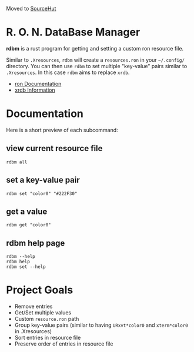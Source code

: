 Moved to [SourceHut](https://git.sr.ht/~diego-est/rdbm)

<!-- LTeX: language=en,es -->
# R. O. N. DataBase Manager

**rdbm** is a rust program for getting and setting a custom ron resource file.

Similar to `.Xresources`, `rdbm` will create a `resources.ron` in your `~/.config/` directory.
You can then use `rdbm` to set multiple "key-value" pairs similar to `.Xresources`.
In this case `rdbm` aims to replace `xrdb`.

- [ron Documentation](https://github.com/ron-rs/ron)
- [xrdb Information](https://wikipedia.org/wiki/Xrdb)

# Documentation

Here is a short preview of each subcommand:

## view current resource file

```
rdbm all
```

## set a key-value pair

```
rdbm set "color0" "#222F30"
```

## get a value

```
rdbm get "color0"
```

## rdbm help page
```
rdbm --help
rdbm help
rdbm set --help
```

# Project Goals
 * Remove entries
 * Get/Set multiple values
 * Custom `resource.ron` path
 * Group key-value pairs (similar to having `URxvt*color0` and `xterm*color0` in .Xresources)
 * Sort entries in resource file
 * Preserve order of entries in resource file
